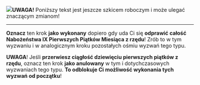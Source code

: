 <span class="challenge-success-status-icon-todo"><img class="svg-image" src="/files/resources/svg/cone-striped.svg" /></span>**UWAGA!** Poniższy tekst jest jeszcze szkicem roboczym i może ulegać znaczącym zmianom!

---
**Oznacz** ten krok **jako wykonany** dopiero gdy uda Ci się **odprawić całość Nabożeństwa IX Pierwszych Piątków Miesiąca z rzędu**! Zrób to w tym wyzwaniu i w analogicznym kroku pozostałych ośmiu wyzwań tego typu.

**UWAGA**! Jeśli **przerwiesz ciągłość dziewięciu pierwszych piątków z rzędu**, oznacz ten krok **jako anulowany** w tym i dotychczasowych wyzwaniach tego typu. **To odblokuje Ci możliwość wykonania tych wyzwań od początku**!
